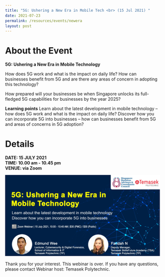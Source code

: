 ```yaml
---
title: "5G: Ushering a New Era in Mobile Tech <br> (15 Jul 2021) "
date: 2021-07-23
permalink: /resources/events/newera
layout: post
---
```

# About the Event
**5G: Ushering a New Era in Mobile Technology**

How does 5G work and what is the impact on daily life? How can businesses benefit from 5G and are there any areas of concern in adopting this technology?

How prepared will your businesses be when Singapore unlocks its full-fledged 5G capabilities for businesses by the year 2025?

**Learning points**
Learn about the latest development in mobile technology – how does 5G work and what is the impact on daily life?
Discover how you can incorporate 5G into businesses – how can businesses benefit from 5G and areas of concerns in 5G adoption?

# Details
**DATE: 15 JULY 2021 <br> 
TIME: 10.00 am - 10.45 pm <br> 
VENUE: via Zoom**

![Alt text for image on Isomer site](/images/events/events/5G%20Ushering%20a%20New%20Era%20in%20Mobile%20Technology.png)

Thank you for your interest. This webinar is over. If you have any questions, please contact Webinar host: Temasek Polytechnic.
